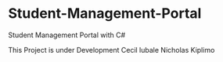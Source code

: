 # Student-Management-Portal
Student Management Portal with C#

This Project is under Development 
Cecil lubale
Nicholas Kiplimo


